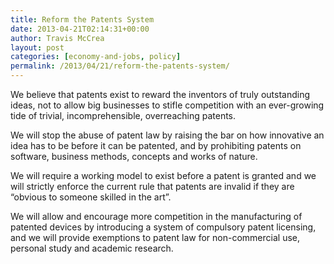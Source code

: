 ```yaml
---
title: Reform the Patents System
date: 2013-04-21T02:14:31+00:00
author: Travis McCrea
layout: post
categories: [economy-and-jobs, policy]
permalink: /2013/04/21/reform-the-patents-system/
---
```

We believe that patents exist to reward the inventors of truly outstanding ideas, not to allow big businesses to stifle competition with an ever-growing tide of trivial, incomprehensible, overreaching patents.

We will stop the abuse of patent law by raising the bar on how innovative an idea has to be before it can be patented, and by prohibiting patents on software, business methods, concepts and works of nature.

We will require a working model to exist before a patent is granted and we will strictly enforce the current rule that patents are invalid if they are &#8220;obvious to someone skilled in the art&#8221;. 

We will allow and encourage more competition in the manufacturing of patented devices by introducing a system of compulsory patent licensing, and we will provide exemptions to patent law for non-commercial use, personal study and academic research.